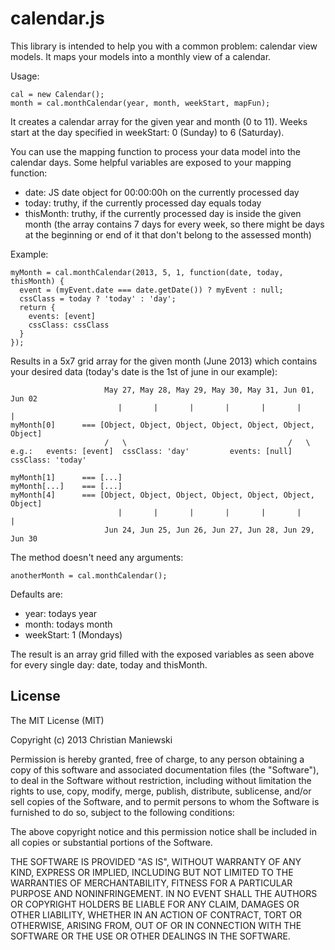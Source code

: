 calendar.js
===========

This library is intended to help you with a common problem: calendar view models. It maps your models into a monthly view of a calendar.

Usage:
    
    cal = new Calendar();
    month = cal.monthCalendar(year, month, weekStart, mapFun);

It creates a calendar array for the given year and month (0 to 11). Weeks start at the day specified in weekStart: 0 (Sunday) to 6 (Saturday).

You can use the mapping function to process your data model into the calendar days. Some helpful variables are exposed to your mapping function:

  * date: JS date object for 00:00:00h on the currently processed day
  * today: truthy, if the currently processed day equals today
  * thisMonth: truthy, if the currently processed day is inside the given month (the array contains 7 days for every week, so there might be days at the beginning or end of it that don't belong to the assessed month)

Example:

    myMonth = cal.monthCalendar(2013, 5, 1, function(date, today, thisMonth) {
      event = (myEvent.date === date.getDate()) ? myEvent : null;
      cssClass = today ? 'today' : 'day';
      return {
        events: [event]
        cssClass: cssClass
      }
    });
    
Results in a 5x7 grid array for the given month (June 2013) which contains your desired data (today's date is the 1st of june in our example):
    
                         May 27, May 28, May 29, May 30, May 31, Jun 01, Jun 02
                            |       |       |       |       |       |       |
    myMonth[0]      === [Object, Object, Object, Object, Object, Object, Object]
                         /   \                                    /   \
    e.g.:   events: [event]  cssClass: 'day'         events: [null]  cssClass: 'today'
    
    myMonth[1]      === [...]
    myMonth[...]    === [...]
    myMonth[4]      === [Object, Object, Object, Object, Object, Object, Object]
                            |       |       |       |       |       |       |
                         Jun 24, Jun 25, Jun 26, Jun 27, Jun 28, Jun 29, Jun 30
    
The method doesn't need any arguments:
  
    anotherMonth = cal.monthCalendar();

Defaults are:

* year: todays year
* month: todays month
* weekStart: 1 (Mondays)

The result is an array grid filled with the exposed variables as seen above for every single day: date, today and thisMonth.

## License

The MIT License (MIT)

Copyright (c) 2013 Christian Maniewski

Permission is hereby granted, free of charge, to any person obtaining a copy
of this software and associated documentation files (the "Software"), to deal
in the Software without restriction, including without limitation the rights
to use, copy, modify, merge, publish, distribute, sublicense, and/or sell
copies of the Software, and to permit persons to whom the Software is
furnished to do so, subject to the following conditions:

The above copyright notice and this permission notice shall be included in
all copies or substantial portions of the Software.

THE SOFTWARE IS PROVIDED "AS IS", WITHOUT WARRANTY OF ANY KIND, EXPRESS OR
IMPLIED, INCLUDING BUT NOT LIMITED TO THE WARRANTIES OF MERCHANTABILITY,
FITNESS FOR A PARTICULAR PURPOSE AND NONINFRINGEMENT. IN NO EVENT SHALL THE
AUTHORS OR COPYRIGHT HOLDERS BE LIABLE FOR ANY CLAIM, DAMAGES OR OTHER
LIABILITY, WHETHER IN AN ACTION OF CONTRACT, TORT OR OTHERWISE, ARISING FROM,
OUT OF OR IN CONNECTION WITH THE SOFTWARE OR THE USE OR OTHER DEALINGS IN
THE SOFTWARE.
